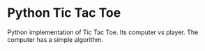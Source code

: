 # Python Tic Tac Toe

Python implementation of Tic Tac Toe. Its computer vs player. The computer has a simple algorithm.
